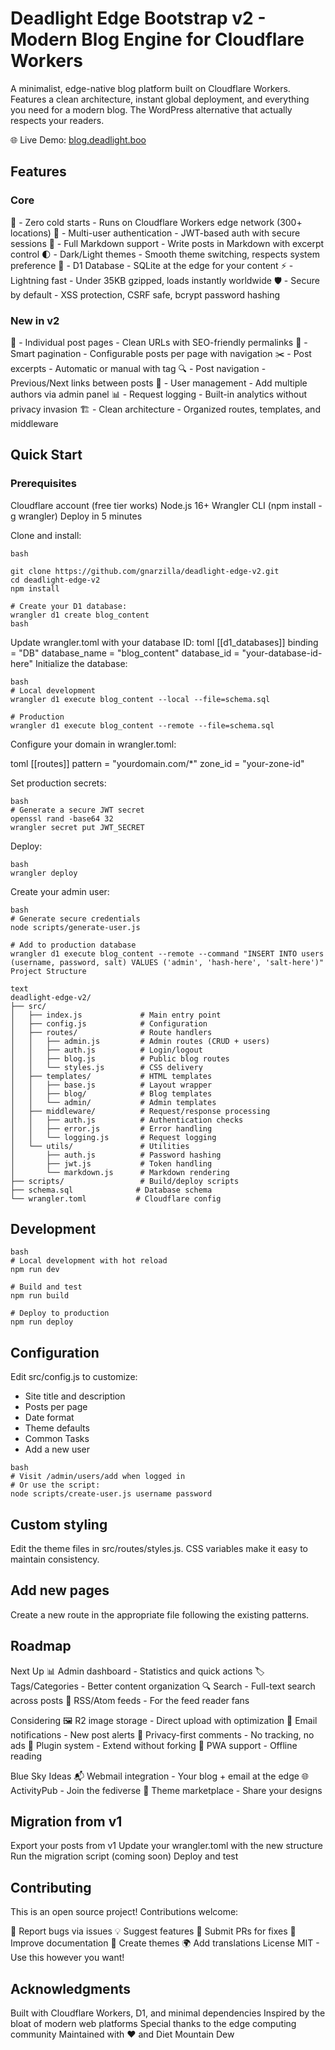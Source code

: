 # Deadlight Edge Bootstrap v2 - Modern Blog Engine for Cloudflare Workers

A minimalist, edge-native blog platform built on Cloudflare Workers. Features a clean architecture, instant global deployment, and everything you need for a modern blog. The WordPress alternative that actually respects your readers.

🌐 Live Demo: [blog.deadlight.boo](https://blog.deadlight.boo)

## Features
### Core
🚀 - Zero cold starts - Runs on Cloudflare Workers edge network (300+ locations)
🔐 - Multi-user authentication - JWT-based auth with secure sessions
📝 - Full Markdown support - Write posts in Markdown with excerpt control
🌓 - Dark/Light themes - Smooth theme switching, respects system preference
💾 - D1 Database - SQLite at the edge for your content
⚡ - Lightning fast - Under 35KB gzipped, loads instantly worldwide
🛡️ - Secure by default - XSS protection, CSRF safe, bcrypt password hashing

### New in v2
📄 - Individual post pages - Clean URLs with SEO-friendly permalinks
📑 - Smart pagination - Configurable posts per page with navigation
✂️ - Post excerpts - Automatic or manual with <!--more--> tag
🔍 - Post navigation - Previous/Next links between posts
👥 - User management - Add multiple authors via admin panel
📊 - Request logging - Built-in analytics without privacy invasion
🏗️ - Clean architecture - Organized routes, templates, and middleware

## Quick Start

### Prerequisites
Cloudflare account (free tier works)
Node.js 16+
Wrangler CLI (npm install -g wrangler)
Deploy in 5 minutes

Clone and install:
```
bash

git clone https://github.com/gnarzilla/deadlight-edge-v2.git
cd deadlight-edge-v2
npm install

# Create your D1 database:
wrangler d1 create blog_content
bash
```

Update wrangler.toml with your database ID:
toml
[[d1_databases]]
binding = "DB"
database_name = "blog_content"
database_id = "your-database-id-here"
Initialize the database:
```
bash
# Local development
wrangler d1 execute blog_content --local --file=schema.sql

# Production
wrangler d1 execute blog_content --remote --file=schema.sql
```

Configure your domain in wrangler.toml:

toml
[[routes]]
pattern = "yourdomain.com/*"
zone_id = "your-zone-id"

Set production secrets:

```
bash
# Generate a secure JWT secret
openssl rand -base64 32
wrangler secret put JWT_SECRET
```

Deploy:
```
bash
wrangler deploy
```
Create your admin user:
```
bash
# Generate secure credentials
node scripts/generate-user.js

# Add to production database
wrangler d1 execute blog_content --remote --command "INSERT INTO users (username, password, salt) VALUES ('admin', 'hash-here', 'salt-here')"
Project Structure
```
```
text
deadlight-edge-v2/
├── src/
│   ├── index.js             # Main entry point
│   ├── config.js            # Configuration
│   ├── routes/              # Route handlers
│   │   ├── admin.js         # Admin routes (CRUD + users)
│   │   ├── auth.js          # Login/logout
│   │   ├── blog.js          # Public blog routes
│   │   └── styles.js        # CSS delivery
│   ├── templates/           # HTML templates
│   │   ├── base.js          # Layout wrapper
│   │   ├── blog/            # Blog templates
│   │   └── admin/           # Admin templates
│   ├── middleware/          # Request/response processing
│   │   ├── auth.js          # Authentication checks
│   │   ├── error.js         # Error handling
│   │   └── logging.js       # Request logging
│   └── utils/               # Utilities
│       ├── auth.js          # Password hashing
│       ├── jwt.js           # Token handling
│       └── markdown.js      # Markdown rendering
├── scripts/                 # Build/deploy scripts
├── schema.sql              # Database schema
└── wrangler.toml           # Cloudflare config
```

## Development
```
bash
# Local development with hot reload
npm run dev

# Build and test
npm run build

# Deploy to production
npm run deploy
```

## Configuration

Edit src/config.js to customize:
+ Site title and description
+ Posts per page
+ Date format
+ Theme defaults
+ Common Tasks
+ Add a new user

```
bash
# Visit /admin/users/add when logged in
# Or use the script:
node scripts/create-user.js username password
```

## Custom styling
Edit the theme files in src/routes/styles.js. CSS variables make it easy to maintain consistency.

## Add new pages
Create a new route in the appropriate file following the existing patterns.

## Roadmap

Next Up
📊 Admin dashboard - Statistics and quick actions
🏷️ Tags/Categories - Better content organization
🔍 Search - Full-text search across posts
📰 RSS/Atom feeds - For the feed reader fans

Considering
🖼️ R2 image storage - Direct upload with optimization
📧 Email notifications - New post alerts
💬 Privacy-first comments - No tracking, no ads
🔌 Plugin system - Extend without forking
📱 PWA support - Offline reading

Blue Sky Ideas
📬 Webmail integration - Your blog + email at the edge
🌐 ActivityPub - Join the fediverse
🎨 Theme marketplace - Share your designs

## Migration from v1
Export your posts from v1
Update your wrangler.toml with the new structure
Run the migration script (coming soon)
Deploy and test

## Contributing
This is an open source project! Contributions welcome:

🐛 Report bugs via issues
💡 Suggest features
🔧 Submit PRs for fixes
📖 Improve documentation
🎨 Create themes
🌍 Add translations
License
MIT - Use this however you want!

## Acknowledgments
Built with Cloudflare Workers, D1, and minimal dependencies
Inspired by the bloat of modern web platforms
Special thanks to the edge computing community
Maintained with ❤️ and Diet Mountain Dew
